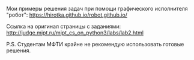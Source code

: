Мои примеры решения задач при помощи графического исполнителя "робот": https://hirotka.github.io/robot.github.io/


Ссылка на оригинал страницы с заданиями: http://judge.mipt.ru/mipt_cs_on_python3/labs/lab2.html

P.S. Студентам МФТИ крайне не рекомендую использовать готовые решения.
